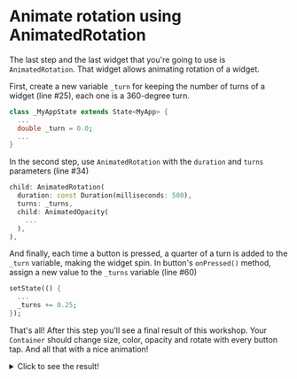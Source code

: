 # Animate rotation using AnimatedRotation

The last step and the last widget that you're going to use is 
`AnimatedRotation`. That widget allows animating rotation of a widget.

First, create a new variable `_turn` for keeping the number of turns of a 
widget (line #25), each one is a 360-degree turn.

```dart
class _MyAppState extends State<MyApp> {
  ...
  double _turn = 0.0;
  ...
}
```

In the second step, use `AnimatedRotation` with the `duration` and 
`turns` parameters (line #34)


```dart
child: AnimatedRotation(
  duration: const Duration(milliseconds: 500),
  turns: _turns,
  child: AnimatedOpacity(
    ...
  ),
),
```

And finally, each time a button is pressed, a quarter of a turn is added to 
the `_turn` variable, making the widget spin. In button's `onPressed()` 
method, assign a new value to the `_turns` variable (line #60)

```dart
setState(() {
  ...
  _turns += 0.25;
});
```

That's all! After this step you'll see a final result of this workshop. Your 
`Container` should change size, color, opacity and rotate with every button 
tap. And all that with a nice animation!

<details>
  <summary>Click to see the result!</summary>

![Using AnimatedRotation](https://github.com/pszklarska/flutter_animations_workshop/raw/main/assets/screen05.gif?raw=true)
</details>
